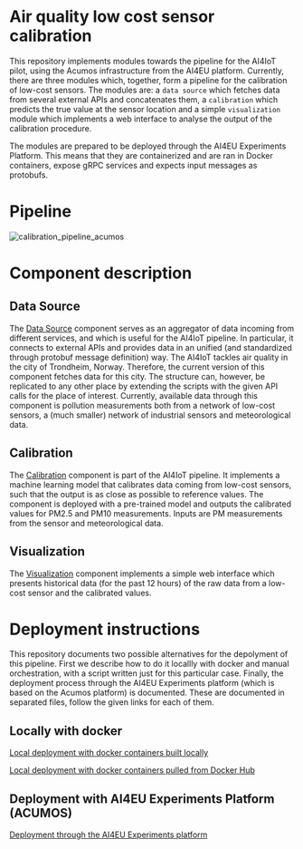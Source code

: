 # Air quality low cost sensor calibration

This repository implements modules towards the pipeline for the AI4IoT pilot, using the Acumos infrastructure from the AI4EU platform.
Currently, there are three modules which, together, form a pipeline for the calibration of low-cost sensors. The modules are: a `data source` which fetches data from several external APIs and concatenates them, a `calibration` which predicts the true value at the sensor location and a simple `visualization` module which implements a web interface to analyse the output of the calibration procedure.

The modules are prepared to be deployed through the AI4EU Experiments Platform. This means that they are containerized and are ran in Docker containers, expose gRPC services and expects input messages as protobufs.

# Pipeline

![calibration_pipeline_acumos](https://user-images.githubusercontent.com/45718165/137711345-dfa5e2da-10b1-4436-80ca-f2f929b8bd99.png)

# Component description

## Data Source
The [Data Source](docs/data-source.md) component serves as an aggregator of data incoming from different services, and which is useful for the AI4IoT pipeline. In particular, it connects to external APIs and provides data in an unified (and standardized through protobuf message definition) way.
The AI4IoT tackles air quality in the city of Trondheim, Norway. Therefore, the current version of this component fetches data for this city. The structure can, however, be replicated to any other place by extending the scripts with the given API calls for the place of interest.
Currently, available data through this component is pollution measurements both from a network of low-cost sensors, a (much smaller) network of industrial sensors and meteorological data.

## Calibration
The [Calibration](docs/calibration.md) component is part of the AI4IoT pipeline. It implements a machine learning model that calibrates data coming from low-cost sensors, such that the output is as close as possible to reference values. The component is deployed with a pre-trained model and outputs the calibrated values for PM2.5 and PM10 measurements. Inputs are PM measurements from the sensor and meteorological data.

## Visualization
The [Visualization](docs/visualization.md) component implements a simple web interface which presents historical data (for the past 12 hours) of the raw data from a low-cost sensor and the calibrated values.

# Deployment instructions

This repository documents two possible alternatives for the depolyment of this pipeline. First we describe how to do it locallly with docker and manual orchestration, with a script written just for this particular case. Finally, the deployment process through the AI4EU Experiments platform (which is based on the Acumos platform) is documented. These are documented in separated files, follow the given links for each of them.

## Locally with docker

[Local deployment with docker containers built locally](docs/docker-local.md)

[Local deployment with docker containers pulled from Docker Hub](docs/docker-hub.md)

## Deployment with AI4EU Experiments Platform (ACUMOS)

[Deployment through the AI4EU Experiments platform](docs/acumos.md)
